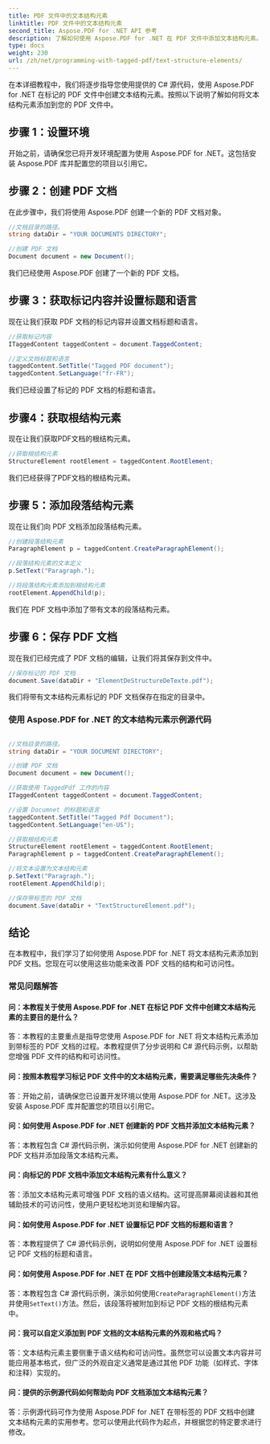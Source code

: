 ```yaml
---
title: PDF 文件中的文本结构元素
linktitle: PDF 文件中的文本结构元素
second_title: Aspose.PDF for .NET API 参考
description: 了解如何使用 Aspose.PDF for .NET 在 PDF 文件中添加文本结构元素。改善 PDF 的结构和可访问性。
type: docs
weight: 230
url: /zh/net/programming-with-tagged-pdf/text-structure-elements/
---
```

在本详细教程中，我们将逐步指导您使用提供的 C# 源代码，使用 Aspose.PDF for .NET 在标记的 PDF 文件中创建文本结构元素。按照以下说明了解如何将文本结构元素添加到您的 PDF 文件中。

## 步骤 1：设置环境

开始之前，请确保您已将开发环境配置为使用 Aspose.PDF for .NET。这包括安装 Aspose.PDF 库并配置您的项目以引用它。

## 步骤 2：创建 PDF 文档

在此步骤中，我们将使用 Aspose.PDF 创建一个新的 PDF 文档对象。

```csharp
//文档目录的路径。
string dataDir = "YOUR DOCUMENTS DIRECTORY";

//创建 PDF 文档
Document document = new Document();
```

我们已经使用 Aspose.PDF 创建了一个新的 PDF 文档。

## 步骤 3：获取标记内容并设置标题和语言

现在让我们获取 PDF 文档的标记内容并设置文档标题和语言。

```csharp
//获取标记内容
ITaggedContent taggedContent = document.TaggedContent;

//定义文档标题和语言
taggedContent.SetTitle("Tagged PDF document");
taggedContent.SetLanguage("fr-FR");
```

我们已经设置了标记的 PDF 文档的标题和语言。

## 步骤4：获取根结构元素

现在让我们获取PDF文档的根结构元素。

```csharp
//获取根结构元素
StructureElement rootElement = taggedContent.RootElement;
```

我们已经获得了PDF文档的根结构元素。

## 步骤 5：添加段落结构元素

现在让我们向 PDF 文档添加段落结构元素。

```csharp
//创建段落结构元素
ParagraphElement p = taggedContent.CreateParagraphElement();

//段落结构元素的文本定义
p.SetText("Paragraph.");

//将段落结构元素添加到根结构元素
rootElement.AppendChild(p);
```

我们在 PDF 文档中添加了带有文本的段落结构元素。

## 步骤 6：保存 PDF 文档

现在我们已经完成了 PDF 文档的编辑，让我们将其保存到文件中。

```csharp
//保存标记的 PDF 文档
document.Save(dataDir + "ElementDeStructureDeTexte.pdf");
```

我们将带有文本结构元素标记的 PDF 文档保存在指定的目录中。


### 使用 Aspose.PDF for .NET 的文本结构元素示例源代码 

```csharp

//文档目录的路径。
string dataDir = "YOUR DOCUMENT DIRECTORY";

//创建 PDF 文档
Document document = new Document();

//获取使用 TaggedPdf 工作的内容
ITaggedContent taggedContent = document.TaggedContent;

//设置 Documnet 的标题和语言
taggedContent.SetTitle("Tagged Pdf Document");
taggedContent.SetLanguage("en-US");

//获取根结构元素
StructureElement rootElement = taggedContent.RootElement;
ParagraphElement p = taggedContent.CreateParagraphElement();

//将文本设置为文本结构元素
p.SetText("Paragraph.");
rootElement.AppendChild(p);

//保存带标签的 PDF 文档
document.Save(dataDir + "TextStructureElement.pdf");
```

## 结论

在本教程中，我们学习了如何使用 Aspose.PDF for .NET 将文本结构元素添加到 PDF 文档。您现在可以使用这些功能来改善 PDF 文档的结构和可访问性。

### 常见问题解答

#### 问：本教程关于使用 Aspose.PDF for .NET 在标记 PDF 文件中创建文本结构元素的主要目的是什么？

答：本教程的主要重点是指导您使用 Aspose.PDF for .NET 将文本结构元素添加到带标签的 PDF 文档的过程。本教程提供了分步说明和 C# 源代码示例，以帮助您增强 PDF 文件的结构和可访问性。

#### 问：按照本教程学习标记 PDF 文件中的文本结构元素，需要满足哪些先决条件？

答：开始之前，请确保您已设置开发环境以使用 Aspose.PDF for .NET。这涉及安装 Aspose.PDF 库并配置您的项目以引用它。

#### 问：如何使用 Aspose.PDF for .NET 创建新的 PDF 文档并添加文本结构元素？

答：本教程包含 C# 源代码示例，演示如何使用 Aspose.PDF for .NET 创建新的 PDF 文档并添加段落文本结构元素。

#### 问：向标记的 PDF 文档中添加文本结构元素有什么意义？

答：添加文本结构元素可增强 PDF 文档的语义结构。这可提高屏幕阅读器和其他辅助技术的可访问性，使用户更轻松地浏览和理解内容。

#### 问：如何使用 Aspose.PDF for .NET 设置标记 PDF 文档的标题和语言？

答：本教程提供了 C# 源代码示例，说明如何使用 Aspose.PDF for .NET 设置标记 PDF 文档的标题和语言。

#### 问：如何使用 Aspose.PDF for .NET 在 PDF 文档中创建段落文本结构元素？

答：本教程包含 C# 源代码示例，演示如何使用`CreateParagraphElement()`方法并使用`SetText()`方法。然后，该段落将被附加到标记 PDF 文档的根结构元素中。

#### 问：我可以自定义添加到 PDF 文档的文本结构元素的外观和格式吗？

答：文本结构元素主要侧重于语义结构和可访问性。虽然您可以设置文本内容并可能应用基本格式，但广泛的外观自定义通常是通过其他 PDF 功能（如样式、字体和注释）实现的。

#### 问：提供的示例源代码如何帮助向 PDF 文档添加文本结构元素？

答：示例源代码可作为使用 Aspose.PDF for .NET 在带标签的 PDF 文档中创建文本结构元素的实用参考。您可以使用此代码作为起点，并根据您的特定要求进行修改。
